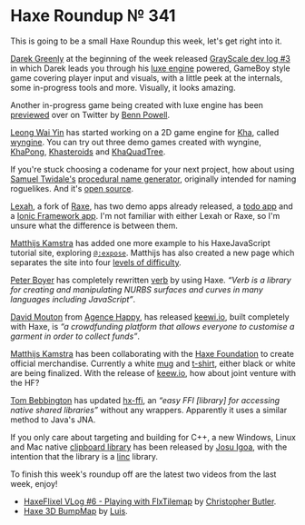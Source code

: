 [_template]: ../templates/roundup.html
[date]: / "2015-10-20 14:30:00"
[modified]: / "2015-10-24 11:49:00"
[published]: / "2015-10-24 12:30:00"
[social]: /img/341/mug.png ""
[“”]: a ""
# Haxe Roundup № 341

This is going to be a small Haxe Roundup this week, let's get right into it.

[Darek Greenly][tw1] at the beginning of the week released [GrayScale dev log #3][l1]
in which Darek leads you through his [luxe engine][l24] powered, GameBoy style game covering
player input and visuals, with a little peek at the internals, some in-progress
tools and more. Visually, it looks amazing.

Another in-progress game being created with luxe engine has been [previewed][l13]
over on Twitter by [Benn Powell][tw5].

[Leong Wai Yin][tw2] has started working on a 2D game engine for [Kha][l25], called
[wyngine][l2]. You can try out three demo games created with wyngine, [KhaPong][l3],
[Khasteroids][l4] and [KhaQuadTree][l5].

If you're stuck choosing a codename for your next project, how about using 
[Samuel Twidale's][tw3] [procedural name generator][l6], originally intended for 
naming roguelikes. And it's [open source][l7].

[Lexah][l10], a fork of [Raxe][l11], has two demo apps already released, 
a [todo app][l8] and a [Ionic Framework app][l9]. I'm not familiar with either 
Lexah or Raxe, so I'm unsure what the difference is between them.

[Matthijs Kamstra][tw8] has added one more example to his HaxeJavaScript tutorial
site, exploring [`@:expose`][l17]. Matthijs has also created a new page which
separates the site into four [levels of difficulty][l18].

[Peter Boyer][tw4] has completely rewritten [verb][l12] by using Haxe. _“Verb is
a library for creating and manipulating NURBS surfaces and curves in many 
languages including JavaScript”_.

[David Mouton][tw6] from [Agence Happy][tw7], has released [keewi.io][l14], built
completely with Haxe, is _“a crowdfunding platform that allows everyone to customise
a garment in order to collect funds”_.

[Matthijs Kamstra][tw8] has been collaborating with the [Haxe Foundation][l26] to create
official merchandise. Currently a white [mug][l15] and [t-shirt][l16], either black
or white are being finalized. With the release of [keew.io][l14], how about
joint venture with the HF?

[Tom Bebbington][tw9] has updated [hx-ffi][l19], an _“easy FFI [library] for 
accessing native shared libraries”_ without any wrappers. Apparently it uses a 
similar method to Java's JNA.

If you only care about targeting and building for C++, a new Windows, Linux and Mac 
native [clipboard library][l21] has been released by [Josu Igoa][tw10], with the 
intention that the library is a [linc][l20] library.

To finish this week's roundup off are the latest two videos from the last week, enjoy!

- [HaxeFlixel VLog #6 - Playing with FlxTilemap][l22] by [Christopher Butler][tw11].
- [Haxe 3D BumpMap][l23] by [Luis][tw12].

[tw12]: https://twitter.com/djokersoft "@djokersoft"
[tw11]: https://twitter.com/zionviller "@zionviller"
[tw10]: https://twitter.com/jigoa "@jigoa"
[tw9]: https://twitter.com/TomDBebbington "@TomDBebbington"
[tw8]: https://twitter.com/matthijskamstra "@matthijskamstra"
[tw7]: https://twitter.com/agence_happy "@agence_happy"
[tw6]: https://twitter.com/damoebius "@damoebius"
[tw5]: https://twitter.com/bennpowell "@bennpowell"
[tw4]: https://twitter.com/ptrbyr "@ptrbyr"
[tw3]: https://twitter.com/Sam_Twidale "@Sam_Twidale"
[tw2]: https://twitter.com/laxa88 "@laxa88"
[tw1]: https://twitter.com/Zielakpl "@Zielakpl"

[l26]: http://haxe.org/foundation "The Haxe Foundation"
[l25]: http://tech.ktxsoftware.com/ "Kha game engine"
[l24]: http://luxeengine.com/ "Luxe game engine"
[l23]: https://www.youtube.com/watch?v=oz4e-A96Tq4 "Haxe 3D BumpMap on YouTube"
[l22]: https://www.youtube.com/watch?v=NZj184KX0Bc "HaxeFlixel VLog #6 - Playing with FlxTilemap on YouTube"
[l21]: https://github.com/josuigoa/linc_clipboard "Linc_Clipboard on GitHub"
[l20]: https://snowkit.github.io/linc/ "Linc - A collection of libraries for the Haxe C++ target"
[l19]: http://lib.haxe.org/p/ffi "FFI on HaxeLib"
[l18]: https://matthijskamstra.github.io/haxejs/level.html "HaxeNode Level of Difficulty"
[l17]: https://matthijskamstra.github.io/haxejs/09expose/example.html "Example of exposing Haxe classes to JavaScript"
[l16]: https://github.com/HaxeFoundation/Project-Management/issues/33#issuecomment-149488998 "Haxe Foundation Project Management - T-Shirt Design"
[l15]: https://github.com/HaxeFoundation/Project-Management/issues/33#issuecomment-148527086 "Haxe Foundation Project Management - Mug Design"
[l14]: http://keewi.io/ "Keewi.io"
[l13]: https://twitter.com/bennpowell/status/657600628974362624 "Luxe engine powered game tansition improvement"
[l12]: http://verbnurbs.com/ "Verb - Open source, cross-platform NURBS"
[l11]: https://github.com/nondev/raxe "Raxe on GitHub"
[l10]: https://github.com/Peekmo/lexah "Lexah on GitHub"
[l9]: https://github.com/Peekmo/lexah-ionicsample "Lexah Ionic Framework App on GitHub"
[l8]: https://github.com/Peekmo/lexah-todoapp "Lexah Todo App on GitHub"
[l7]: https://github.com/Tw1ddle/MarkovNameGenerator "Markov Name Generator on GitHub"
[l6]: http://www.samcodes.co.uk/project/markov-namegen/ "Procedural Name Generator"
[l5]: http://coinflipstudios.com/khaquadtree "KhaQuadTree = Wyngine Game Demo"
[l4]: http://coinflipstudios.com/khasteroids "Khasteroids - Wyngine Game Demo"
[l3]: http://coinflipstudios.com/khapong "KhaPong - Wyngine Game Demo"
[l2]: https://github.com/laxa88/wyngine "Wyngine on GitHub"
[l1]: http://darekgreenly.com/grayscale-dev-log-3 "GrayScale Dev Log #3"
